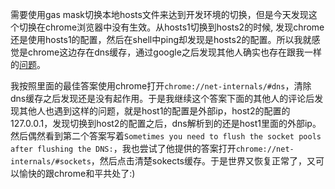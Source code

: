 需要使用gas mask切换本地hosts文件来达到开发环境的切换，但是今天发现这个切换在chrome浏览器中没有生效。从hosts1切换到hosts2的时候, 发现chrome还是使用hosts1的配置，然后在shell中ping却发现是hosts2的配置。所以我就感觉是chrome这边存在dns缓存，通过google之后发现其他人确实也存在跟我一样的[问题](http://superuser.com/questions/203674/how-to-clear-flush-the-dns-cache-in-google-chrome)。

我按照里面的最佳答案使用chrome打开`chrome://net-internals/#dns`，清除dns缓存之后发现还是没有起作用。于是我继续这个答案下面的其他人的评论后发现其他人也遇到这样的问题，就是host1的配置是外部ip，host2的配置的127.0.0.1，发现切换到host2的配置之后，dns解析到的还是host1里面的外部ip。然后偶然看到第二个答案写着`Sometimes you need to flush the socket pools after flushing the DNS:`，我也尝试了他提供的答案打开`chrome://net-internals/#sockets`，然后点击清楚sokects缓存。于是世界又恢复正常了，又可以愉快的跟chrome和平共处了:)